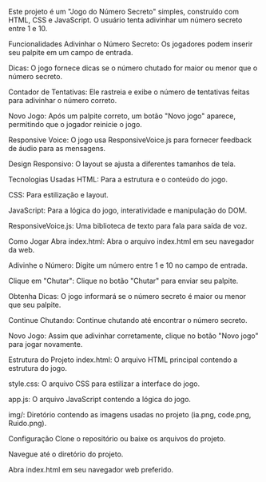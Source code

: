 Este projeto é um "Jogo do Número Secreto" simples, construído com HTML, CSS e JavaScript. O usuário tenta adivinhar um número secreto entre 1 e 10.

Funcionalidades
Adivinhar o Número Secreto: Os jogadores podem inserir seu palpite em um campo de entrada.

Dicas: O jogo fornece dicas se o número chutado for maior ou menor que o número secreto.

Contador de Tentativas: Ele rastreia e exibe o número de tentativas feitas para adivinhar o número correto.

Novo Jogo: Após um palpite correto, um botão "Novo jogo" aparece, permitindo que o jogador reinicie o jogo.

Responsive Voice: O jogo usa ResponsiveVoice.js para fornecer feedback de áudio para as mensagens.

Design Responsivo: O layout se ajusta a diferentes tamanhos de tela.

Tecnologias Usadas
HTML: Para a estrutura e o conteúdo do jogo.

CSS: Para estilização e layout.

JavaScript: Para a lógica do jogo, interatividade e manipulação do DOM.

ResponsiveVoice.js: Uma biblioteca de texto para fala para saída de voz.

Como Jogar
Abra index.html: Abra o arquivo index.html em seu navegador da web.

Adivinhe o Número: Digite um número entre 1 e 10 no campo de entrada.

Clique em "Chutar": Clique no botão "Chutar" para enviar seu palpite.

Obtenha Dicas: O jogo informará se o número secreto é maior ou menor que seu palpite.

Continue Chutando: Continue chutando até encontrar o número secreto.

Novo Jogo: Assim que adivinhar corretamente, clique no botão "Novo jogo" para jogar novamente.

Estrutura do Projeto
index.html: O arquivo HTML principal contendo a estrutura do jogo.

style.css: O arquivo CSS para estilizar a interface do jogo.

app.js: O arquivo JavaScript contendo a lógica do jogo.

img/: Diretório contendo as imagens usadas no projeto (ia.png, code.png, Ruido.png).

Configuração
Clone o repositório ou baixe os arquivos do projeto.

Navegue até o diretório do projeto.

Abra index.html em seu navegador web preferido.
